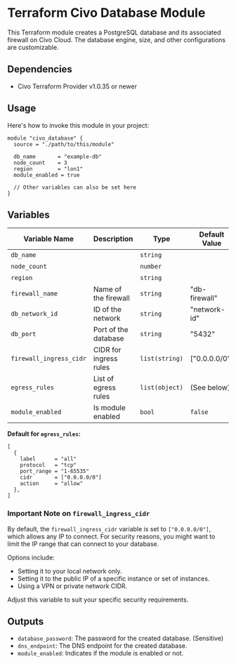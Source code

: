 # Terraform Civo Database Module

This Terraform module creates a PostgreSQL database and its associated firewall on Civo Cloud. The database engine, size, and other configurations are customizable.

## Dependencies

- Civo Terraform Provider v1.0.35 or newer

## Usage

Here's how to invoke this module in your project:

```hcl
module "civo_database" {
  source = "./path/to/this/module"

  db_name       = "example-db"
  node_count    = 3
  region        = "lon1"
  module_enabled = true

  // Other variables can also be set here
}
```

## Variables

| Variable Name          | Description           | Type          | Default Value  | Required |
|------------------------|-----------------------|---------------|----------------|----------|
| `db_name`              |                       | `string`      |                | Yes      |
| `node_count`           |                       | `number`      |                | Yes      |
| `region`               |                       | `string`      |                | Yes      |
| `firewall_name`        | Name of the firewall  | `string`      | "db-firewall"  | No       |
| `db_network_id`        | ID of the network     | `string`      | "network-id"   | No       |
| `db_port`              | Port of the database  | `string`      | "5432"         | No       |
| `firewall_ingress_cidr`| CIDR for ingress rules| `list(string)`| ["0.0.0.0/0"]  | No       |
| `egress_rules`         | List of egress rules  | `list(object)`| (See below)    | No       |
| `module_enabled`       | Is module enabled     | `bool`        | `false`        | No       |

**Default for `egress_rules`:**

```hcl
[
  {
    label      = "all"
    protocol   = "tcp"
    port_range = "1-65535"
    cidr       = ["0.0.0.0/0"]
    action     = "allow"
  },
]
```

### Important Note on `firewall_ingress_cidr`

By default, the `firewall_ingress_cidr` variable is set to `["0.0.0.0/0"]`, which allows any IP to connect. For security reasons, you might want to limit the IP range that can connect to your database.

Options include:
- Setting it to your local network only.
- Setting it to the public IP of a specific instance or set of instances.
- Using a VPN or private network CIDR.

Adjust this variable to suit your specific security requirements.

## Outputs

- `database_password`: The password for the created database. (Sensitive)
- `dns_endpoint`: The DNS endpoint for the created database.
- `module_enabled`: Indicates if the module is enabled or not.


